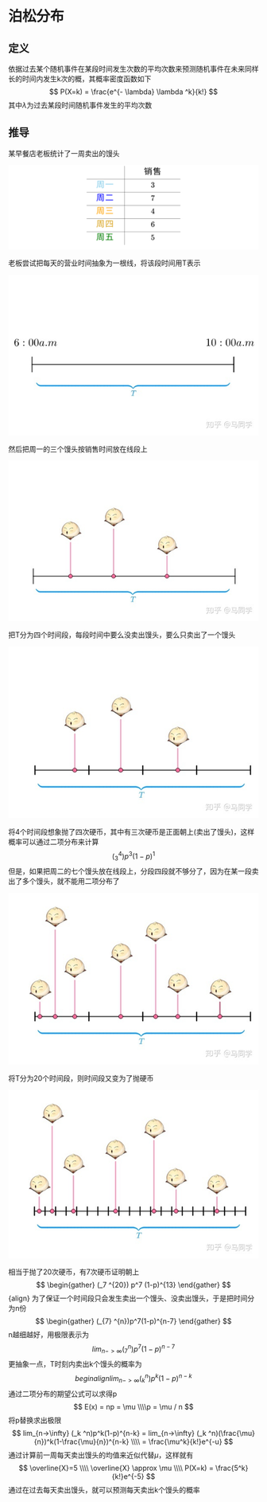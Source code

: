 



# 泊松分布

## 定义

依据过去某个随机事件在某段时间发生次数的平均次数来预测随机事件在未来同样长的时间内发生k次的概，其概率密度函数如下
$$
P(X=k) = \frac{e^{- \lambda} \lambda ^k}{k!}
$$
其中$\lambda$为过去某段时间随机事件发生的平均次数

## 推导

某早餐店老板统计了一周卖出的馒头

![equation](../../img/equation.svg)

老板尝试把每天的营业时间抽象为一根线，将该段时间用T表示

![v2-a03c893a0e32dedcf58aad215a596000_1440w](../../img/v2-a03c893a0e32dedcf58aad215a596000_1440w.jpg)

然后把周一的三个馒头按销售时间放在线段上

![v2-063eefa202cdc1201967561c69643bed_1440w](../../img/v2-063eefa202cdc1201967561c69643bed_1440w.jpg)

把T分为四个时间段，每段时间中要么没卖出馒头，要么只卖出了一个馒头

![v2-8eccfd812ec54eefe8c6a21127512778_1440w](../../img/v2-8eccfd812ec54eefe8c6a21127512778_1440w.jpg)

将4个时间段想象抛了四次硬币，其中有三次硬币是正面朝上(卖出了馒头)，这样概率可以通过二项分布来计算
$$
(_3 ^4)p^3 (1-p)^{1}
$$
但是，如果把周二的七个馒头放在线段上，分段四段就不够分了，因为在某一段卖出了多个馒头，就不能用二项分布了

![v2-b2359584d6ac471f2eea581c33d1cf77_1440w](../../img/v2-b2359584d6ac471f2eea581c33d1cf77_1440w.jpg)

将T分为20个时间段，则时间段又变为了抛硬币

![v2-f665f9b2df9793c5417afa62e5684b14_1440w](../../img/v2-f665f9b2df9793c5417afa62e5684b14_1440w.jpg)

相当于抛了20次硬币，有7次硬币证明朝上
$$
\begin{gather}
(_7 ^{20}) p^7 (1-p)^{13}
\end{gather}
$$ {align}
为了保证一个时间段只会发生卖出一个馒头、没卖出馒头，于是把时间分为n份
$$
\begin{gather}
(_{7} ^{n})p^7(1-p)^{n-7}
\end{gather}
$$
n越细越好，用极限表示为
$$
lim_{n->\infty} (_7 ^n)p^7(1-p)^{n-7}
$$
更抽象一点，T时刻内卖出k个馒头的概率为
$$ {begin align}
lim_{n->\infty} (_k ^n)p^k(1-p)^{n-k}
$$
通过二项分布的期望公式可以求得p
$$
E(x) = np = \mu \\\\p = \mu / n
$$
将p替换求出极限
$$
lim_{n->\infty} (_k ^n)p^k(1-p)^{n-k} = lim_{n->\infty} (_k ^n)(\frac{\mu}{n})^k(1-\frac{\mu}{n})^{n-k} \\\\
= \frac{\mu^k}{k!}e^{-u}
$$
通过计算前一周每天卖出馒头的均值来近似代替$\mu$，这样就有
$$
\overline{X}=5 \\\\
\overline{X} \approx \mu \\\\
P(X=k) = \frac{5^k}{k!}e^{-5}
$$
通过在过去每天卖出馒头，就可以预测每天卖出k个馒头的概率